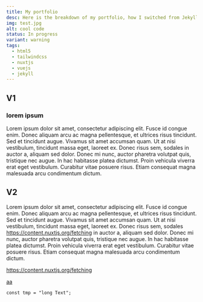 ```yaml
---
title: My portfolio
desc: Here is the breakdown of my portfolio, how I switched from Jekyll to Nuxt.js
img: test.jpg
alt: cool code
status: In progress
variant: warning
tags:
  - html5
  - tailwindcss
  - nuxtjs
  - vuejs
  - jekyll
---
```


## V1

### lorem ipsum

<light-box :gallery="[{src: '/img//work/test.jpg',
            description: 'Star Night Sky Ravine by Mark Basarab, from Unsplash.',
            alt: 'Blue starry night photo.',
            }]"></light-box>

Lorem ipsum dolor sit amet, consectetur adipiscing elit. Fusce id congue enim. Donec aliquam arcu ac magna pellentesque, et ultrices risus tincidunt. Sed et tincidunt augue. Vivamus sit amet accumsan quam. Ut at nisi vestibulum, tincidunt massa eget, laoreet ex. Donec risus sem, sodales in auctor a, aliquam sed dolor. Donec mi nunc, auctor pharetra volutpat quis, tristique nec augue. In hac habitasse platea dictumst. Proin vehicula viverra erat eget vestibulum. Curabitur vitae posuere risus. Etiam consequat magna malesuada arcu condimentum dictum.

## V2

Lorem ipsum dolor sit amet, consectetur adipiscing elit. Fusce id congue enim. Donec aliquam arcu ac magna pellentesque, et ultrices risus tincidunt. Sed et tincidunt augue. Vivamus sit amet accumsan quam. Ut at nisi vestibulum, tincidunt massa eget, laoreet ex. Donec risus sem, sodales https://content.nuxtjs.org/fetching in auctor a, aliquam sed dolor. Donec mi nunc, auctor pharetra volutpat quis, tristique nec augue. In hac habitasse platea dictumst. Proin vehicula viverra erat eget vestibulum. Curabitur vitae posuere risus. Etiam consequat magna malesuada arcu condimentum dictum.

https://content.nuxtjs.org/fetching

[aa](/work)

```js[file.vue]
const tmp = "long Text";
```
